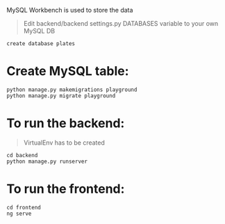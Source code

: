 MySQL Workbench is used to store the data
>Edit backend/backend settings.py DATABASES variable to your own MySQL DB
```
create database plates
```

# Create MySQL table: 
```
python manage.py makemigrations playground
python manage.py migrate playground
```

# To run the backend:
> VirtualEnv has to be created
```
cd backend
python manage.py runserver
```
# To run the frontend:
```
cd frontend
ng serve
```
